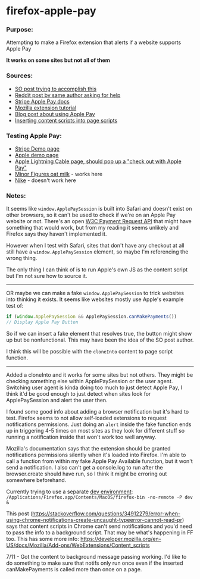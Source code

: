 # firefox-apple-pay

### Purpose:
Attempting to make a Firefox extension that alerts if a website supports Apple Pay

**It works on some sites but not all of them**

### Sources:
- [SO post trying to accomplish this](https://stackoverflow.com/questions/57557939/getting-a-firefox-plugin-to-detect-and-mimic-attempts-to-check-for-apple-pay-sup)
- [Reddit post by same author asking for help](https://www.reddit.com/r/AppleCard/comments/csgqf4/firefox_plugin_to_detect_apple_pay_support/)
- [Stripe Apple Pay docs](https://stripe.com/docs/apple-pay)
- [Mozilla extension tutorial](https://developer.mozilla.org/en-US/docs/Mozilla/Add-ons/WebExtensions/Your_first_WebExtension#testing)
- [Blog post about using Apple Pay](https://tech.justeattakeaway.com/2016/10/10/bringing-apple-pay-to-the-web/)
- [Inserting content scripts into page scripts](https://developer.mozilla.org/en-US/docs/Mozilla/Add-ons/WebExtensions/Sharing_objects_with_page_scripts#cloneinto)


### Testing Apple Pay:
- [Stripe Demo page](https://stripe.com/apple-pay)
- [Apple demo page](https://applepaydemo.apple.com/)
- [Apple Lightning Cable page, should pop up a "check out with Apple Pay"](https://www.apple.com/shop/product/MX0K2AM/A/usb-c-to-lightning-cable-1-m?fnode=3870ceae8fdafc75e9145ae875be9910dce2ddf0902d9d75afcf1414caa326f2ac761bdbe4373f0aa3c1198e0f1b9eae676c62ee410b97b8ac0a663941efe30123b8999bd74092de3154b7218bcb86239b42efacf568e74623f669d5c58f9079613fe9d612d0033d447adbbc9dae2f49)
- [Minor Figures oat milk](https://us.minorfigures.com/cart) - works here
- [Nike](https://www.nike.com/) - doesn't work here

### Notes:
It seems like `window.ApplePaySession` is built into Safari and doesn't exist on other browsers, so it can't be used to check if we're on an Apple Pay website or not. There's an open [W3C Payment Request API](https://developer.apple.com/documentation/apple_pay_on_the_web/payment_request_api) that might have something that would work, but from my reading it seems unlikely and Firefox says they haven't implemented it.

However when I test with Safari, sites that don't have any checkout at all still have a `window.ApplePaySession` element, so maybe I'm referencing the wrong thing.

The only thing I can think of is to run Apple's own JS as the content script but I'm not sure how to source it.

---

OR maybe we can make a fake `window.ApplePaySession` to trick websites into thinking it exists. It seems like websites mostly use Apple's example test of:
```js
if (window.ApplePaySession && ApplePaySession.canMakePayments())
// Display Apple Pay Button
```
So if we can insert a fake element that resolves true, the button might show up but be nonfunctional. This may have been the idea of the SO post author.

I think this will be possible with the `cloneInto` content to page script function.

---
Added a cloneInto and it works for some sites but not others. They might be checking something else within ApplePaySession or the user agent. Switching user agent is kinda doing too much to just detect Apple Pay, I think it'd be good enough to just detect when sites look for ApplePaySession and alert the user then.

I found some good info about adding a browser notification but it's hard to test. Firefox seems to not allow self-loaded extensions to request notifications permissions. Just doing an `alert` inside the fake function ends up in triggering 4-5 times on most sites as they look for different stuff so running a notification inside that won't work too well anyway.

Mozilla's documentation says that the extension should be granted notifications permissions silently when it's loaded into Firefox. I'm able to call a function from within my fake Apple Pay Available function, but it won't send a notification. I also can't get a console.log to run after the browser.create should have run, so I think it might be erroring out somewhere beforehand.

Currently trying to use a separate [dev environment](https://developer.mozilla.org/en-US/docs/Archive/Add-ons/Setting_up_extension_development_environment): `/Applications/Firefox.app/Contents/MacOS/firefox-bin -no-remote -P dev &`

This post (https://stackoverflow.com/questions/34912279/error-when-using-chrome-notifications-create-uncaught-typeerror-cannot-read-pr) says that content scripts in Chrome can't send notifications and you'd need to pass the info to a background script. That may be what's happening in FF too. This has some more info: https://developer.mozilla.org/en-US/docs/Mozilla/Add-ons/WebExtensions/Content_scripts

7/11 - Got the content to background message passing working. I'd like to do something to make sure that notifs only run once even if the inserted canMakePayments is called more than once on a page.
